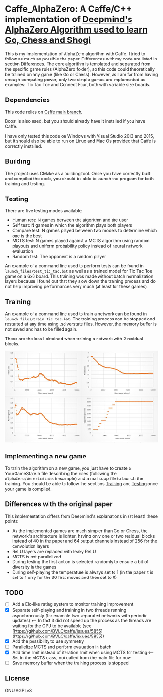 # Caffe_AlphaZero: A Caffe/C++ implementation of [Deepmind's AlphaZero Algorithm used to learn Go, Chess and Shogi](https://arxiv.org/abs/1712.01815)

This is my implementation of AlphaZero algorithm with Caffe. I tried to follow as much as possible the paper. Differences with my code are listed in section [Differences](#diff).
The core algorithm is templated and separated from the specific game rules (AlphaZero folder), so this code could theoretically be trained on any game (like Go or Chess). However, as I am far from having enough computing power, only two simple games are implemented as examples: Tic Tac Toe and Connect Four, both with variable size boards.

## Dependencies

This code relies on [Caffe main branch](https://github.com/BVLC/caffe).

Boost is also used, but you should already have it installed if you have Caffe.

I have only tested this code on Windows with Visual Studio 2013 and 2015, but it should also be able to run on Linux and Mac Os provided that Caffe is correctly installed.

## Building

The project uses CMake as a building tool.
Once you have correctly built and compiled the code, you should be able to launch the program for both training and testing.

## <a name="testing"></a>Testing

There are five testing modes available:
* Human test: N games between the algorithm and the user
* Self test: N games in which the algorithm plays both players
* Compare test: N games played between two models to determine which one is the best
* MCTS test: N games played against a MCTS algorithm using random playouts and uniform probability policy instead of neural network evaluation
* Random test: The opponent is a random player

An example of a command line used to perform tests can be found in `launch_files/test_tic_tac.bat` as well as a trained model for Tic Tac Toe game on a 6x6 board. This training was made without batch normalization layers because I found out that they slow down the training process and do not help improving performances very much (at least for these games).

## <a name="training"></a>Training

An example of a command line used to train a network can be found in `launch_files/train_tic_tac.bat`. The training process can be stopped and restarted at any time using .solverstate files. However, the memory buffer is not saved and has to be filled again.

These are the loss I obtained when training a network with 2 residual blocks.

![Loss curves](launch_files/training_curves.jpg)


## Implementing a new game

To train the algorithm on a new game, you just have to create a YourGameState.h file describing the rules (following the `AlphaZero/GenericState.h` example) and a main.cpp file to launch the training. You should be able to follow the sections [Training](#training) and [Testing](#testing) once your game is compiled.

## <a name="diff"></a>Differences with the original paper

This implementation differs from Deepmind's explanations in (at least) these points:
* As the implemented games are much simpler than Go or Chess, the network's architecture is lighter, having only one or two residual blocks instead of 40 in the paper and 64 output channels instead of 256 for the convolution layers
* ReLU layers are replaced with leaky ReLU
* MCTS is not parallelized
* During testing the first action is selected randomly to ensure a bit of diversity in the games
* During self-playing the temperature is always set to 1 (in the paper it is set to 1 only for the 30 first moves and then set to 0)

## TODO

- [ ] Add a Elo-like rating system to monitor training improvement
- [x] Separate self-playing and training in two threads running asynchronously (for example two separated networks with periodic updates) <-- In fact it did not speed up the process as the threads are waiting for the GPU to be available (see [https://github.com/BVLC/caffe/issues/5855](https://github.com/BVLC/caffe/issues/5855))
- [x] Add the possibility to use symmetry
- [ ] Parallelize MCTS and perform evaluation in batch
- [x] Add time limit instead of iteration limit when using MCTS for testing <--Set in the MCTS class, not called from the main file for now
- [ ] Save memory buffer when the training process is stopped

## License

GNU AGPLv3